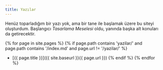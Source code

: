 ```yaml
---
title: Yazılar
---
```


Henüz toparladığım bir yazı yok, ama bir tane ile başlamak üzere bu siteyi
oluşturdum. Başlangıcı _Tasarlama Meselesi_ oldu, yanında başka alt konuları da
getirecektir.

{% for page in site.pages %}
  {% if page.path contains 'yazilar/' and page.path contains '/index.md' and page.url != '/yazilar/' %}
  - [{{ page.title }}]({{ site.baseurl }}{{ page.url }})
  {% endif %}
{% endfor %}
